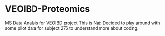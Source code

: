 # VEOIBD-Proteomics
MS Data Analsis for VEOIBD project
This is Nat: Decided to play around with some pilot data for subject 276 to understand more about coding.
